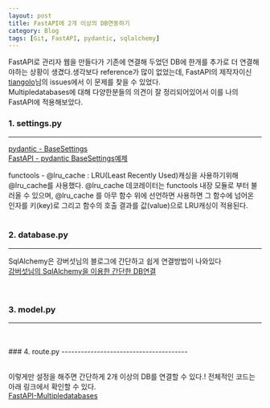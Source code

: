 ```yaml
---
layout: post
title: FastAPI에 2개 이상의 DB연동하기
category: Blog
tags: [Git, FastAPI, pydantic, sqlalchemy]
---
```


FastAPI로 관리자 웹을 만들다가 기존에 연결해 두었던 DB에 한개를 추가로 더 연결해야하는 상황이 생겼다.생각보다 reference가 많이 없었는데, FastAPI의 제작자이신 [tiangolo](https://github.com/tiangolo/fastapi/issues/2592)님의 issues에서 이 문제를 찾을 수 있었다.<br>
Multipledatabases에 대해 다양한분들의 의견이 잘 정리되어있어서 이를 나의 FastAPI에 적용해보았다.
<br>
### 1. settings.py
---------------------------------------

<script src="https://gist.github.com/liampoet/7db7cc280b3a03655e611a814a112062.js"></script>

[pydantic - BaseSettings](https://pydantic-docs.helpmanual.io/usage/settings/)<br>
[FastAPI - pydantic BaseSettings예제](https://fastapi.tiangolo.com/advanced/settings/)

functools - @lru_cache : 
LRU(Least Recently Used)캐싱을 사용하기위해 @lru_cache를 사용했다.
@lru_cache 데코레이터는 functools 내장 모듈로 부터 불러올 수 있으며, @lru_cache 를 아무 함수 위에 선언하면 사용하면
그 함수에 넘어온 인자를 키(key)로 그리고 함수의 호출 결과를 값(value)으로 LRU캐싱이 적용된다.
<br>
<br>
### 2. database.py
---------------------------------------

<script src="https://gist.github.com/liampoet/ba25801f94f48afd1549c81a067be4f3.js"></script>

SqlAlchemy은 강버섯님의 블로그에 간단하고 쉽게 연결방법이 나와있다<br>
[강버섯님의 SqlAlchemy을 이용한 간단한 DB연결](https://pydantic-docs.helpmanual.io/usage/settings/)<br>
<br>
<br>
### 3. model.py
---------------------------------------

<script src="https://gist.github.com/liampoet/28401f8a253f048b8be2665bbdcf68f0.js"></script>
<br>
<br>
### 4. route.py
---------------------------------------

<script src="https://gist.github.com/liampoet/59c6d958cbc4e968ccf0b0634ccdabfd.js"></script><br>
<br>

이렇게만 설정을 해주면 간단하게 2개 이상의 DB를 연결할 수 있다.! 전체적인 코드는 아래 링크에서 확인할 수 있다.<br>
[FastAPI-Multipledatabases](https://github.com/liampoet/FastAPI-multiple_databases.git)
